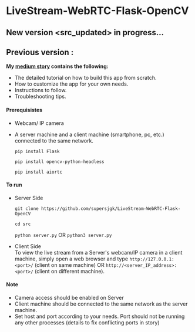 # LiveStream-WebRTC-Flask-OpenCV

## New version <src_updated> in progress...

## Previous version <src>:
**My [medium story](https://medium.com/@supersjgk/building-a-live-streaming-app-using-flask-opencv-and-webrtc-8cc8b521fa44) contains the following:**
* The detailed tutorial on how to build this app from scratch.
* How to customize the app for your own needs.
* Instructions to follow.
* Troubleshooting tips.

#### Prerequisistes
* Webcam/ IP camera
* A server machine and a client machine (smartphone, pc, etc.) connected to the same network.

  `pip install Flask`

  `pip install opencv-python-headless`

  `pip install aiortc`

#### To run
* Server Side<br>

  `git clone https://github.com/supersjgk/LiveStream-WebRTC-Flask-OpenCV` <br>

  `cd src`<br>

  `python server.py` OR `python3 server.py`

* Client Side<br>
To view the live stream from a Server's webcam/IP camera in a client machine, simply open a web browser and type `http://127.0.0.1:<port>/` (client on same machine) OR `http://<server_IP_address>:<port>/` (client on different machine). 

#### Note
* Camera access should be enabled on Server
* Client machine should be connected to the same network as the server machine.
* Set host and port according to your needs. Port should not be running any other processes (details to fix conflicting ports in story)


